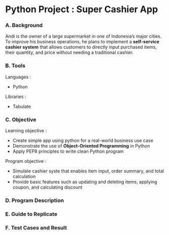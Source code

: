 # Python Project : Super Cashier App

### A. Background

Andi is the owner of a large supermarket in one of Indonesia’s major cities. To improve his business operations, he plans to implement a **self-service cashier system** that allows customers to directly input purchased items, their quantity, and price  without needing a traditional cashier.

### B. Tools

Languages :
* Python

Libraries :
* Tabulate

### C. Objective

Learning objective :
* Create simple app using python for a real-world business use case
* Demonstrate the use of **Object-Oriented Programming** in Python
* Apply PEP8 principles to write clean Python program

Program objective :
* Simulate cashier syste that enables item input, order summary, and total calculation
* Provide basic features such as updating and deleting items, applying coupon, and calculating discount

### D. Program Description

### E. Guide to Replicate

### F. Test Cases and Result

